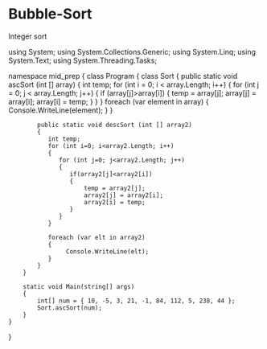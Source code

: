 # Bubble-Sort
Integer sort

using System;
using System.Collections.Generic;
using System.Linq;
using System.Text;
using System.Threading.Tasks;

namespace mid_prep
{
    class Program
    {
       class Sort
        {
            public static void ascSort (int [] array)
            {
                int temp;
                for (int i = 0; i < array.Length; i++)
                {
                    for (int j = 0; j < array.Length; j++)
                    {
                        if (array[j]>array[i])
                        {
                            temp = array[j];
                            array[j] = array[i];
                            array[i] = temp;
                        }
                    }
                }
                foreach (var element in array)
                {
                    Console.WriteLine(element);
                }
            }
            
            public static void descSort (int [] array2) 
            {
               int temp;
               for (int i=0; i<array2.Length; i++)
               {
                  for (int j=0; j<array2.Length; j++)
                  {
                     if(array2[j]<array2[i])
                     {
                         temp = array2[j];
                         array2[j] = array2[i];
                         array2[i] = temp;
                     }
                  }
               }
               
               foreach (var elt in array2)
               {
                    Console.WriteLine(elt);
               }
            }
        }
        
        static void Main(string[] args)
        {
            int[] num = { 10, -5, 3, 21, -1, 84, 112, 5, 238, 44 };
            Sort.ascSort(num);
        }
    }
}

